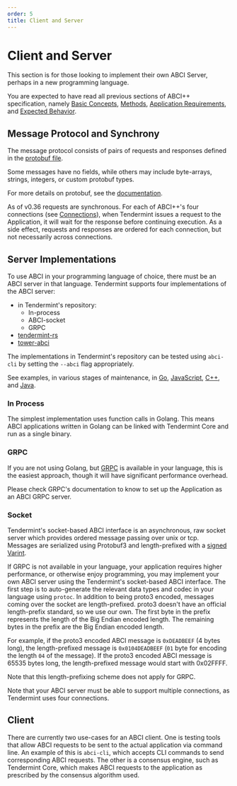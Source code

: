 ```yaml
---
order: 5
title: Client and Server
---
```


# Client and Server

This section is for those looking to implement their own ABCI Server, perhaps in
a new programming language.

You are expected to have read all previous sections of ABCI++ specification, namely
[Basic Concepts](./abci%2B%2B_basic_concepts_002_draft.md),
[Methods](./abci%2B%2B_methods_002_draft.md),
[Application Requirements](./abci%2B%2B_app_requirements_002_draft.md), and
[Expected Behavior](./abci%2B%2B_tmint_expected_behavior_002_draft.md).

## Message Protocol and Synchrony

The message protocol consists of pairs of requests and responses defined in the
[protobuf file](../../proto/tendermint/abci/types.proto).

Some messages have no fields, while others may include byte-arrays, strings, integers,
or custom protobuf types.

For more details on protobuf, see the [documentation](https://developers.google.com/protocol-buffers/docs/overview).

As of v0.36 requests are synchronous. For each of ABCI++'s four connections (see
[Connections](./abci%2B%2B_app_requirements_002_draft.md)), when Tendermint issues a request to the
Application, it will wait for the response before continuing execution. As a side effect,
requests and responses are ordered for each connection, but not necessarily across connections.

## Server Implementations

To use ABCI in your programming language of choice, there must be an ABCI
server in that language. Tendermint supports four implementations of the ABCI server:

- in Tendermint's repository:
    - In-process
    - ABCI-socket
    - GRPC
- [tendermint-rs](https://github.com/informalsystems/tendermint-rs)
- [tower-abci](https://github.com/penumbra-zone/tower-abci)

The implementations in Tendermint's repository can be tested using `abci-cli` by setting
the `--abci` flag appropriately.

See examples, in various stages of maintenance, in
[Go](https://github.com/tendermint/tendermint/tree/master/abci/server),
[JavaScript](https://github.com/tendermint/js-abci),
[C++](https://github.com/mdyring/cpp-tmsp), and
[Java](https://github.com/jTendermint/jabci).

### In Process

The simplest implementation uses function calls in Golang.
This means ABCI applications written in Golang can be linked with Tendermint Core and run as a single binary.

### GRPC

If you are not using Golang,
but [GRPC](https://grpc.io/) is available in your language, this is the easiest approach,
though it will have significant performance overhead.

Please check GRPC's documentation to know to set up the Application as an
ABCI GRPC server.

### Socket

Tendermint's socket-based ABCI interface is an asynchronous,
raw socket server which provides ordered message passing over unix or tcp.
Messages are serialized using Protobuf3 and length-prefixed with a [signed Varint](https://developers.google.com/protocol-buffers/docs/encoding?csw=1#signed-integers).

If GRPC is not available in your language, your application requires higher
performance, or otherwise enjoy programming, you may implement your own
ABCI server using the Tendermint's socket-based ABCI interface.
The first step is to auto-generate the relevant data
types and codec in your language using `protoc`.
In addition to being proto3 encoded, messages coming over
the socket are length-prefixed. proto3 doesn't have an
official length-prefix standard, so we use our own. The first byte in
the prefix represents the length of the Big Endian encoded length. The
remaining bytes in the prefix are the Big Endian encoded length.

For example, if the proto3 encoded ABCI message is `0xDEADBEEF` (4
bytes long), the length-prefixed message is `0x0104DEADBEEF` (`01` byte for encoding the length `04` of the message). If the proto3
encoded ABCI message is 65535 bytes long, the length-prefixed message
would start with 0x02FFFF.

Note that this length-prefixing scheme does not apply for GRPC.

Note that your ABCI server must be able to support multiple connections, as
Tendermint uses four connections.

## Client

There are currently two use-cases for an ABCI client. One is testing
tools that allow ABCI requests to be sent to the actual application via
command line. An example of this is `abci-cli`, which accepts CLI commands
to send corresponding ABCI requests.
The other is a consensus engine, such as Tendermint Core,
which makes ABCI requests to the application as prescribed by the consensus
algorithm used.
